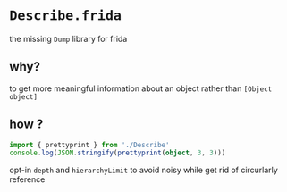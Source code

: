 # `Describe.frida`

the missing `Dump` library for frida

## why?

to get more meaningful information about an object rather than `[Object object]`

## how ?

```typescript
import { prettyprint } from './Describe'
console.log(JSON.stringify(prettyprint(object, 3, 3)))
```

opt-in `depth` and `hierarchyLimit` to avoid noisy while get rid of circurlarly reference
